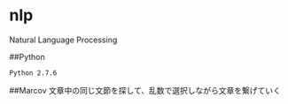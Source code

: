 nlp
===

Natural Language Processing

##Python
```
Python 2.7.6
```

##Marcov
文章中の同じ文節を探して、乱数で選択しながら文章を繋げていく

